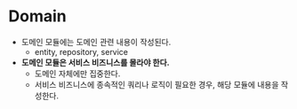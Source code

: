 # Domain

- 도메인 모듈에는 도메인 관련 내용이 작성된다.
  - entity, repository, service
- **도메인 모듈은 서비스 비즈니스를 몰라야 한다.**
  - 도메인 자체에만 집중한다.
  - 서비스 비즈니스에 종속적인 쿼리나 로직이 필요한 경우, 해당 모듈에 내용을 작성한다.